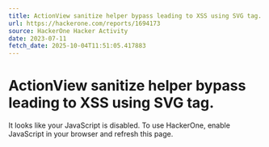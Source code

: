 ```yaml
---
title: ActionView sanitize helper bypass leading to XSS using SVG tag.
url: https://hackerone.com/reports/1694173
source: HackerOne Hacker Activity
date: 2023-07-11
fetch_date: 2025-10-04T11:51:05.417883
---
```


# ActionView sanitize helper bypass leading to XSS using SVG tag.

It looks like your JavaScript is disabled. To use HackerOne, enable JavaScript in your browser and refresh this page.